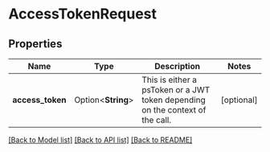 # AccessTokenRequest

## Properties

Name | Type | Description | Notes
------------ | ------------- | ------------- | -------------
**access_token** | Option<**String**> | This is either a psToken or a JWT token depending on the context of the call. | [optional]

[[Back to Model list]](../README.md#documentation-for-models) [[Back to API list]](../README.md#documentation-for-api-endpoints) [[Back to README]](../README.md)


